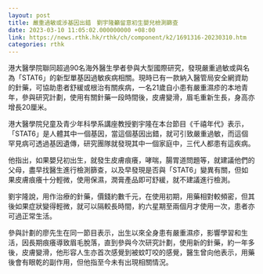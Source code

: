 ```yaml
---
layout: post
title: 嚴重過敏或涉基因出錯　劉宇隆籲留意初生嬰兒檢測篩查
date: 2023-03-10 11:05:02.000000000 +08:00
link: https://news.rthk.hk/rthk/ch/component/k2/1691316-20230310.htm
categories: rthk
---
```


港大醫學院聯同超過90名海外醫生學者參與大型國際研究，發現嚴重過敏或與名為「STAT6」的新型單基因過敏疾病相關。現時已有一款納入醫管局安全網資助的針藥，可協助患者舒緩或根治有關疾病，一名21歲自小患有嚴重濕疹的本地青年，參與研究計劃，使用有關針藥一段時間後，皮膚變滑，眉毛重新生長，身高亦增長20厘米。

港大醫學院兒童及青少年科學系講座教授劉宇隆在本台節目《千禧年代》表示，「STAT6」是人體其中一個基因，當這個基因出錯，就可引致嚴重過敏，而這個罕見病可透過基因遺傳，研究團隊就發現其中一個家庭中，三代人都患有這疾病。

他指出，如果嬰兒初出生，就發生皮膚痕癢，哮喘，腸胃道問題等，就建議他們的父母，盡早找醫生進行檢測篩查，以及早發現是否與「STAT6」變異有關，但如果皮膚痕癢十分輕微，使用保濕，潤膏產品即可舒緩，就不建議進行檢測。

劉宇隆說，用作治療的針藥，價錢約數千元，在使用初期，用藥相對較頻密，但其後如果症狀變得輕微，就可以隔較長時間，約六星期至兩個月才使用一次，患者亦可過正常生活。

參與計劃的廖先生在同一節目表示，出生以來全身患有嚴重濕疹，影響學習和生活，因長期痕癢導致眉毛脫落，直到參與今次研究計劃，使用新的針藥，約一年多後，皮膚變滑，他形容人生亦首次感覺到被蚊叮咬的感覺，醫生曾向他表示，用藥後會有眼乾的副作用，但他指至今未有出現相關情況。
